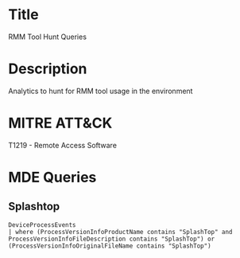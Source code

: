 # Title
RMM Tool Hunt Queries

# Description
Analytics to hunt for RMM tool usage in the environment

# MITRE ATT&CK
T1219 - Remote Access Software

# MDE Queries

## Splashtop
```
DeviceProcessEvents
| where (ProcessVersionInfoProductName contains "SplashTop" and ProcessVersionInfoFileDescription contains "SplashTop") or (ProcessVersionInfoOriginalFileName contains "SplashTop")

```
